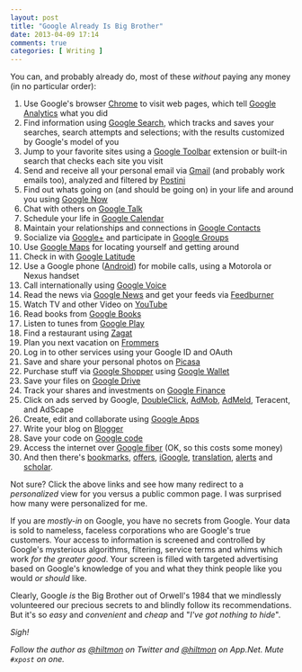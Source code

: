 ```yaml
---
layout: post
title: "Google Already Is Big Brother"
date: 2013-04-09 17:14
comments: true
categories: [ Writing ]
---
```


You can, and probably already do, most of these *without* paying any money <span class="light">(in no particular order)</span>:

1. Use Google's browser [Chrome](https://www.google.com/intl/en/chrome/browser/) to visit web pages, which tell [Google Analytics](http://www.google.com/analytics/) what you did
2. Find information using [Google Search](http://www.google.com), which tracks and saves your searches, search attempts and selections; with the results customized by Google's model of you
3. Jump to your favorite sites using a [Google Toolbar](http://toolbar.google.com/intl/en/) extension or built-in search that checks each site you visit
4. Send and receive all your personal email via [Gmail](http://mail.google.com) (and probably work emails too), analyzed and filtered by [Postini](http://www.google.com/postini/)
5. Find out whats going on (and should be going on) in your life and around you using [Google Now](http://www.google.com/landing/now/)
6. Chat with others on [Google Talk](http://www.google.com/talk/)
7. Schedule your life in [Google Calendar](https://www.google.com/calendar)
8. Maintain your relationships and connections in [Google Contacts](http://www.google.com/contacts/)
9. Socialize via [Google+](https://plus.google.com/) and participate in [Google Groups](http://groups.google.com)
10. Use [Google Maps](http://maps.google.com) for locating yourself and getting around
11. Check in with [Google Latitude](http://www.google.com/latitude?hl=en)
12. Use a Google phone ([Android](http://www.android.com)) for mobile calls, using a Motorola or Nexus handset
13. Call internationally using [Google Voice](http://voice.google.com/)
14. Read the news via [Google News](http://news.google.com/nwshp?hl=en) and get your feeds via [Feedburner](http://feedburner.google.com)
15. Watch TV and other Video on [YouTube](http://www.youtube.com/)
16. Read books from [Google Books](http://books.google.com/books?hl=en)
17. Listen to tunes from [Google Play](http://play.google.com/)
18. Find a restaurant using [Zagat](http://www.zagat.com)
19. Plan you next vacation on [Frommers](http://www.frommers.com)
20. Log in to other services using your Google ID and OAuth
21. Save and share your personal photos on [Picasa](http://picasa.google.com/)
22. Purchase stuff via [Google Shopper](http://www.google.com/products) using [Google Wallet](http://www.google.com/wallet/)
23. Save your files on [Google Drive](http://drive.google.com/)
24. Track your shares and investments on [Google Finance](http://www.google.com/finance)
25. Click on ads served by Google, [DoubleClick](http://www.google.com/doubleclick/), [AdMob](http://www.google.com/ads/admob/), [AdMeld](http://www.admeld.com), Teracent, and AdScape
26. Create, edit and collaborate using [Google Apps](http://www.google.com/apps/index1.html)
27. Write your blog on [Blogger](http://www.blogger.com/start?hl=en)
28. Save your code on [Google code](http://code.google.com/intl/en/)
29. Access the internet over [Google fiber](https://fiber.google.com/about/) <span class="light">(OK, so this costs some money)</span>
30. And then there's [bookmarks](http://www.google.com/bookmarks/), [offers](http://www.google.com/offers?utm_source=xsell&utm_medium=el&utm_campaign=moreproducts), [iGoogle](http://www.google.com/ig?hl=en&source=mpes), [translation](http://translate.google.com/?hl=en), [alerts](http://www.google.com/alerts?hl=en) and [scholar](http://www.google.com/schhp?hl=en).

Not sure? Click the above links and see how many redirect to a *personalized* view for you versus a public common page.  <span class="light">I was surprised how many were personalized for me.</span>

If you are *mostly-in* on Google, you have no secrets from Google. Your data is sold to nameless, faceless corporations who are Google's true customers. Your access to information is screened and controlled by Google's mysterious algorithms, filtering, service terms and whims which work *for the greater good*. Your screen is filled with targeted advertising based on Google's knowledge of you and what they think people like you would *or should* like.

Clearly, Google *is* the Big Brother out of Orwell's 1984 that we mindlessly volunteered our precious secrets to and blindly follow its recommendations. But it's so *easy* and *convenient* and *cheap* and "*I've got nothing to hide*".

*Sigh!*

*Follow the author as [@hiltmon](http://twitter.com/hiltmon) on Twitter and [@hiltmon](http://alpha.app.net/hiltmon) on App.Net. Mute `#xpost` on one.*